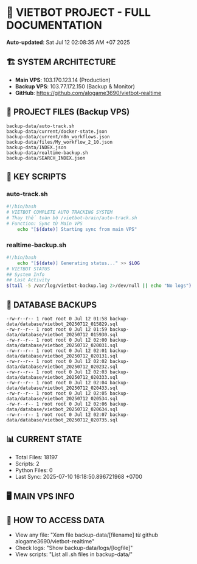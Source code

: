 # 🤖 VIETBOT PROJECT - FULL DOCUMENTATION
**Auto-updated**: Sat Jul 12 02:08:35 AM +07 2025

## 🏗️ SYSTEM ARCHITECTURE
- **Main VPS**: 103.170.123.14 (Production)
- **Backup VPS**: 103.77.172.150 (Backup & Monitor)
- **GitHub**: https://github.com/alogame3690/vietbot-realtime

## 📁 PROJECT FILES (Backup VPS)
```
backup-data/auto-track.sh
backup-data/current/docker-state.json
backup-data/current/n8n_workflows.json
backup-data/files/My_workflow_2_10.json
backup-data/INDEX.json
backup-data/realtime-backup.sh
backup-data/SEARCH_INDEX.json
```

## 🔧 KEY SCRIPTS
### auto-track.sh
```bash
#!/bin/bash
# VIETBOT COMPLETE AUTO TRACKING SYSTEM
# Thay thế toàn bộ /vietbot-brain/auto-track.sh
# Function: Sync từ Main VPS
    echo "[$(date)] Starting sync from main VPS"
```
### realtime-backup.sh
```bash
#!/bin/bash
    echo "[$(date)] Generating status..." >> $LOG
# VIETBOT STATUS
## System Info
## Last Activity
$(tail -5 /var/log/vietbot-backup.log 2>/dev/null || echo "No logs")
```

## 💾 DATABASE BACKUPS
```
-rw-r--r-- 1 root root 0 Jul 12 01:58 backup-data/database/vietbot_20250712_015829.sql
-rw-r--r-- 1 root root 0 Jul 12 01:59 backup-data/database/vietbot_20250712_015930.sql
-rw-r--r-- 1 root root 0 Jul 12 02:00 backup-data/database/vietbot_20250712_020031.sql
-rw-r--r-- 1 root root 0 Jul 12 02:01 backup-data/database/vietbot_20250712_020131.sql
-rw-r--r-- 1 root root 0 Jul 12 02:02 backup-data/database/vietbot_20250712_020232.sql
-rw-r--r-- 1 root root 0 Jul 12 02:03 backup-data/database/vietbot_20250712_020333.sql
-rw-r--r-- 1 root root 0 Jul 12 02:04 backup-data/database/vietbot_20250712_020433.sql
-rw-r--r-- 1 root root 0 Jul 12 02:05 backup-data/database/vietbot_20250712_020534.sql
-rw-r--r-- 1 root root 0 Jul 12 02:06 backup-data/database/vietbot_20250712_020634.sql
-rw-r--r-- 1 root root 0 Jul 12 02:07 backup-data/database/vietbot_20250712_020735.sql
```

## 📊 CURRENT STATE
- Total Files: 18197
- Scripts: 2
- Python Files: 0
- Last Sync: 2025-07-10 16:18:50.896721968 +0700

## 🖥️ MAIN VPS INFO


## 🚨 HOW TO ACCESS DATA
- View any file: "Xem file backup-data/[filename] từ github alogame3690/vietbot-realtime"
- Check logs: "Show backup-data/logs/[logfile]"
- View scripts: "List all .sh files in backup-data/"
